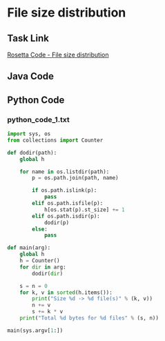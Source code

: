 # File size distribution

## Task Link
[Rosetta Code - File size distribution](https://rosettacode.org/wiki/File_size_distribution)

## Java Code
## Python Code
### python_code_1.txt
```python
import sys, os
from collections import Counter

def dodir(path):
    global h

    for name in os.listdir(path):
        p = os.path.join(path, name)

        if os.path.islink(p):
            pass
        elif os.path.isfile(p):
            h[os.stat(p).st_size] += 1
        elif os.path.isdir(p):
            dodir(p)
        else:
            pass

def main(arg):
    global h
    h = Counter()
    for dir in arg:
        dodir(dir)

    s = n = 0
    for k, v in sorted(h.items()):
        print("Size %d -> %d file(s)" % (k, v))
        n += v
        s += k * v
    print("Total %d bytes for %d files" % (s, n))

main(sys.argv[1:])

```


